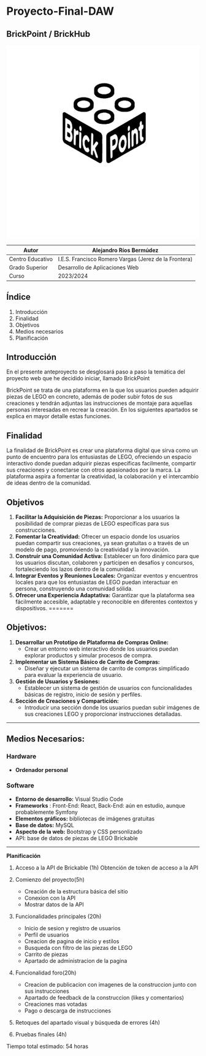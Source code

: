 # Proyecto-Final-DAW


## BrickPoint / BrickHub

<img src="logo1.jpg">

| Autor            | Alejandro Ríos Bermúdez                             |
| ---------------- | ----------------------------------------------------- |
| Centro Educativo | I.E.S. Francisco Romero Vargas (Jerez de la Frontera) |
| Grado Superior   | Desarrollo de Aplicaciones Web                        |
| Curso            | 2023/2024                                             |

## Índice

1. Introducción
2. Finalidad
3. Objetivos
4. Medios necesarios
5. Planificación

## Introducción

En el presente anteproyecto se desglosará paso a paso la temática del proyecto web que he decidido iniciar, llamado BrickPoint

BrickPoint se trata de una plataforma en la que los usuarios pueden adquirir piezas de LEGO en concreto, además de poder subir fotos de sus creaciones y tendrán adjuntas las instrucciones de montaje para aquellas personas interesadas en recrear la creación. En los siguientes apartados se explica en mayor detalle estas funciones.

## Finalidad

La finalidad de BrickPoint es crear una plataforma digital que sirva como un punto de encuentro para los entusiastas de LEGO, ofreciendo un espacio interactivo donde puedan adquirir piezas específicas facilmente, compartir sus creaciones y conectarse con otros apasionados por la marca. La plataforma aspira a fomentar la creatividad, la colaboración y el intercambio de ideas dentro de la comunidad.

## Objetivos

1. **Facilitar la Adquisición de Piezas:** Proporcionar a los usuarios la posibilidad de comprar piezas de LEGO específicas para sus construcciones.
2. **Fomentar la Creatividad:** Ofrecer un espacio donde los usuarios puedan compartir sus creaciones, ya sean gratuitas o a través de un modelo de pago, promoviendo la creatividad y la innovación.
3. **Construir una Comunidad Activa:** Establecer un foro dinámico para que los usuarios discutan, colaboren y participen en desafíos y concursos, fortaleciendo los lazos dentro de la comunidad.
4. **Integrar Eventos y Reuniones Locales:** Organizar eventos y encuentros locales para que los entusiastas de LEGO puedan interactuar en persona, construyendo una comunidad sólida.
5. **Ofrecer una Experiencia Adaptativa:** Garantizar que la plataforma sea fácilmente accesible, adaptable y reconocible en diferentes contextos y dispositivos.
=======
## Objetivos:

1. **Desarrollar un Prototipo de Plataforma de Compras Online:**
   * Crear un entorno web interactivo donde los usuarios puedan explorar productos y simular procesos de compra.
2. **Implementar un Sistema Básico de Carrito de Compras:**
   * Diseñar y ejecutar un sistema de carrito de compras simplificado para evaluar la experiencia de usuario.
3. **Gestión de Usuarios y Sesiones:**
   * Establecer un sistema de gestión de usuarios con funcionalidades básicas de registro, inicio de sesión y perfiles.
4. **Sección de Creaciones y Compartición:**
   * Introducir una sección donde los usuarios puedan subir imágenes de sus creaciones LEGO y proporcionar instrucciones detalladas.

---

## Medios Necesarios:

### Hardware

* **Ordenador personal**

### Software

* **Entorno de desarrollo:** Visual Studio Code
* **Frameworks** : Front-End: React, Back-End: aún en estudio, aunque probablemente Symfony
* **Elementos gráficos:** bibliotecas de imágenes gratuitas
* **Base de datos:** MySQL
* **Aspecto de la web:** Bootstrap y CSS personlizado
* API: base de datos de piezas de LEGO Brickable

---

**Planificación**

1. Acceso a la API de Brickable (1h) Obtención de token de acceso a la API
2. Comienzo del proyecto(5h)

   - Creación de la estructura básica del sitio
   - Conexion con la API
   - Mostrar datos de la API
3. Funcionalidades principales (20h)

   - Inicio de sesion y registro de usuarios
   - Perfil de usuarios
   - Creacion de pagina de inicio y estilos
   - Busqueda con filtro de las piezas de LEGO
   - Carrito de piezas
   - Apartado de administracion de la pagina
4. Funcionalidad foro(20h)

   - Creacion de publicacion con imagenes de la construccion junto con sus instrucciones
   - Apartado de feedback de la construccion (likes y comentarios)
   - Creaciones mas votadas
   - Pago o descarga de instrucciones
5. Retoques del apartado visual y búsqueda de errores (4h)
6. Pruebas finales (4h)

Tiempo total estimado: 54 horas
